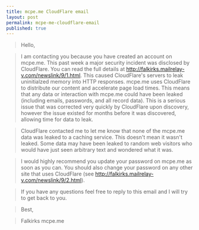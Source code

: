 ```yaml
---
title: mcpe.me CloudFlare email
layout: post
permalink: mcpe-me-cloudflare-email
published: true
---
```

>Hello,

>I am contacting you because you have created an account on mcpe.me. This past week a major security incident was disclosed by CloudFlare. You can read the full details at http://falkirks.mailrelay-v.com/newslink/9/1.html. This caused CloudFlare's servers to leak uninitialzed memory into HTTP responses. mcpe.me uses CloudFlare to distribute our content and accelerate page load times. This means that any data or interaction with mcpe.me could have been leaked (including emails, passwords, and all record data). This is a serious issue that was corrected very quickly by CloudFlare upon discovery, however the issue existed for months before it was discovered, allowing time for data to leak.

>CloudFlare contacted me to let me know that none of the mcpe.me data was leaked to a caching service. This doesn't mean it wasn't leaked. Some data may have been leaked to random web visitors who would have just seen arbitrary text and wondered what it was.

>I would highly recommend you update your password on mcpe.me as soon as you can. You should also change your password on any other site that uses CloudFlare (see http://falkirks.mailrelay-v.com/newslink/9/2.html).

>If you have any questions feel free to reply to this email and I will try to get back to you.

>Best,

>Falkirks
>mcpe.me 